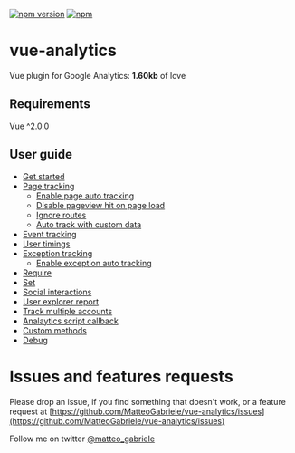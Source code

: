 [![npm version](https://badge.fury.io/js/vue-analytics.svg)](https://badge.fury.io/js/vue-analytics) [![npm](https://img.shields.io/npm/dt/vue-analytics.svg)](https://www.npmjs.com/package/vue-analytics)

# vue-analytics

Vue plugin for Google Analytics: **1.60kb** of love

## Requirements

Vue ^2.0.0

## User guide

* [Get started](/installation.md)
* [Page tracking](/page-tracking.md)
  * [Enable page auto tracking](/page-tracking.md#enable-page-auto-tracking)
  * [Disable pageview hit on page load](/page-tracking.md#disable-pageview-hit-on-page-load)
  * [Ignore routes](/page-tracking.md#ignore-routes-on-page-auto-tracking)
  * [Auto track with custom data](/page-tracking.md#auto-track-with-custom-data)
* [Event tracking](/event-tracking.md)
* [User timings](/user-timings.md#user-timings)
* [Exception tracking](/exception-tracking.md)
  * [Enable exception auto tracking](/exception-tracking.md#enable-exception-auto-tracking) 
* [Require](/require.md)
* [Set](/set.md)
* [Social interactions](/social-interactions.md)
* [User explorer report](/user-explorer.md)
* [Track multiple accounts](/track-multiple-accounts.md)
* [Analaytics script callback](/when-google-analytics-is-loaded.md)
* [Custom methods](/custom-methods.md)
* [Debug](/debug.md)

# Issues and features requests

Please drop an issue, if you find something that doesn't work, or a feature request at [https://github.com/MatteoGabriele/vue-analytics/issues](https://github.com/MatteoGabriele/vue-analytics/issues)

Follow me on twitter [@matteo\_gabriele](https://twitter.com/matteo_gabriele)

